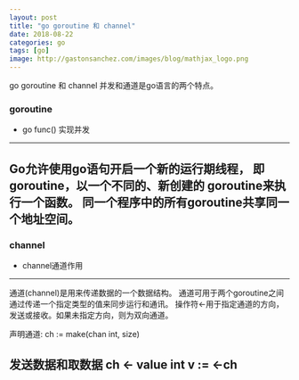 ```yaml
---
layout: post
title: "go goroutine 和 channel"
date: 2018-08-22
categories: go
tags: [go]
image: http://gastonsanchez.com/images/blog/mathjax_logo.png
---
```

go goroutine 和 channel 并发和通道是go语言的两个特点。
<!-- more -->
### goroutine
* go func() 实现并发  

---
Go允许使用go语句开启一个新的运行期线程， 
即goroutine，以一个不同的、新创建的 goroutine来执行一个函数。 
同一个程序中的所有goroutine共享同一个地址空间。
---

### channel
* channel通道作用  

---
通道(channel)是用来传递数据的一个数据结构。
通道可用于两个goroutine之间通过传递一个指定类型的值来同步运行和通讯。
操作符<-用于指定通道的方向，发送或接收。如果未指定方向，则为双向通道。

声明通道:
ch := make(chan int, size)

发送数据和取数据
ch <- value
int v := <-ch
---


